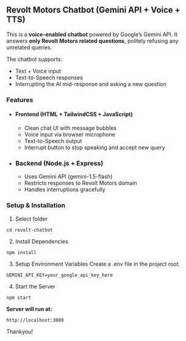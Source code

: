 ## Revolt Motors Chatbot (Gemini API + Voice + TTS)

This is a **voice-enabled chatbot** powered by Google’s Gemini API.
It answers **only Revolt Motors related questions**, politely refusing any unrelated queries.

The chatbot supports:
- Text + Voice input
- Text-to-Speech responses
- Interrupting the AI mid-response and asking a new question

### Features
- #### Frontend (HTML + TailwindCSS + JavaScript)
  - Clean chat UI with message bubbles
  - Voice input via browser microphone
  - Text-to-Speech output
  - Interrupt button to stop speaking and accept new query

- ### Backend (Node.js + Express)
  - Uses Gemini API (gemini-1.5-flash)
  - Restricts responses to Revolt Motors domain
  - Handles interruptions gracefully

### Setup & Installation
1. Select folder
```
cd revolt-chatbot
```
2. Install Dependencies
```
npm install
```
3. Setup Environment Variables
Create a .env file in the project root:
```
GEMINI_API_KEY=your_google_api_key_here
```
4. Start the Server
```
npm start
```

**Server will run at:**
```
http://localhost:3000
```

Thankyou!

